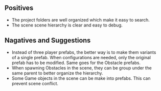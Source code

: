 ## Positives
- The project folders are well organized which make it easy to search.
- The scene scene hierarchy is clear and easy to debug.

## Nagatives and Suggestions
- Instead of three player prefabs, the better way is to make them variants of a single prefab. 
When configurations are needed, only the original prefab has to be modified. Same goes for the Obstacle prefabs.
- When spawning Obstacles in the scene, they can be group under the same parent to better organize the hierarchy.
- Some Game objects in the scene can be make into prefabs. This can prevent scene conflict.